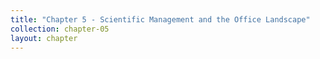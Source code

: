 ```yaml
---
title: "Chapter 5 - Scientific Management and the Office Landscape"
collection: chapter-05
layout: chapter
---
```

